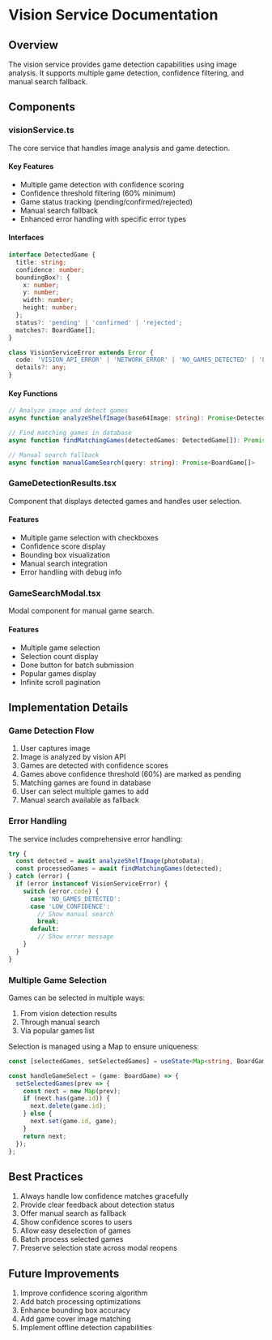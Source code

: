 # Vision Service Documentation

## Overview
The vision service provides game detection capabilities using image analysis. It supports multiple game detection, confidence filtering, and manual search fallback.

## Components

### visionService.ts
The core service that handles image analysis and game detection.

#### Key Features
- Multiple game detection with confidence scoring
- Confidence threshold filtering (60% minimum)
- Game status tracking (pending/confirmed/rejected)
- Manual search fallback
- Enhanced error handling with specific error types

#### Interfaces

```typescript
interface DetectedGame {
  title: string;
  confidence: number;
  boundingBox?: {
    x: number;
    y: number;
    width: number;
    height: number;
  };
  status?: 'pending' | 'confirmed' | 'rejected';
  matches?: BoardGame[];
}

class VisionServiceError extends Error {
  code: 'VISION_API_ERROR' | 'NETWORK_ERROR' | 'NO_GAMES_DETECTED' | 'LOW_CONFIDENCE' | 'VALIDATION_ERROR';
  details?: any;
}
```

#### Key Functions

```typescript
// Analyze image and detect games
async function analyzeShelfImage(base64Image: string): Promise<DetectedGame[]>

// Find matching games in database
async function findMatchingGames(detectedGames: DetectedGame[]): Promise<DetectedGame[]>

// Manual search fallback
async function manualGameSearch(query: string): Promise<BoardGame[]>
```

### GameDetectionResults.tsx
Component that displays detected games and handles user selection.

#### Features
- Multiple game selection with checkboxes
- Confidence score display
- Bounding box visualization
- Manual search integration
- Error handling with debug info

### GameSearchModal.tsx
Modal component for manual game search.

#### Features
- Multiple game selection
- Selection count display
- Done button for batch submission
- Popular games display
- Infinite scroll pagination

## Implementation Details

### Game Detection Flow
1. User captures image
2. Image is analyzed by vision API
3. Games are detected with confidence scores
4. Games above confidence threshold (60%) are marked as pending
5. Matching games are found in database
6. User can select multiple games to add
7. Manual search available as fallback

### Error Handling
The service includes comprehensive error handling:

```typescript
try {
  const detected = await analyzeShelfImage(photoData);
  const processedGames = await findMatchingGames(detected);
} catch (error) {
  if (error instanceof VisionServiceError) {
    switch (error.code) {
      case 'NO_GAMES_DETECTED':
      case 'LOW_CONFIDENCE':
        // Show manual search
        break;
      default:
        // Show error message
    }
  }
}
```

### Multiple Game Selection
Games can be selected in multiple ways:
1. From vision detection results
2. Through manual search
3. Via popular games list

Selection is managed using a Map to ensure uniqueness:
```typescript
const [selectedGames, setSelectedGames] = useState<Map<string, BoardGame>>(new Map());

const handleGameSelect = (game: BoardGame) => {
  setSelectedGames(prev => {
    const next = new Map(prev);
    if (next.has(game.id)) {
      next.delete(game.id);
    } else {
      next.set(game.id, game);
    }
    return next;
  });
};
```

## Best Practices

1. Always handle low confidence matches gracefully
2. Provide clear feedback about detection status
3. Offer manual search as fallback
4. Show confidence scores to users
5. Allow easy deselection of games
6. Batch process selected games
7. Preserve selection state across modal reopens

## Future Improvements

1. Improve confidence scoring algorithm
2. Add batch processing optimizations
3. Enhance bounding box accuracy
4. Add game cover image matching
5. Implement offline detection capabilities
